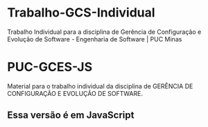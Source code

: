 # Trabalho-GCS-Individual
Trabalho Individual para a disciplina de Gerência de Configuração e Evolução de Software -  Engenharia de Software | PUC Minas

# PUC-GCES-JS
Material para o trabalho individual da disciplina de GERÊNCIA DE CONFIGURAÇÃO E EVOLUÇÃO DE SOFTWARE.

## Essa versão é em JavaScript
